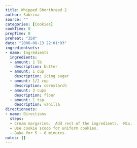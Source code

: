 ```yaml
---
title: Whipped Shortbread 2
author: Sabrina
source: ""
categories: [Cookies]
cookTime: 0
prepTime: 0
preheat: "350"
date: "2006-08-13 22:01:03"
ingredientsets:
- name: Ingredients
  ingredients:
  - amount: 1 lb
    description: butter
  - amount: 1 cup
    description: icing sugar
  - amount: 1/2 cup
    description: cornstarch
  - amount: 3 cups
    description: flour
  - amount: 1 tsp
    description: vanilla
directionsets:
- name: Directions
  steps:
  - Cream margarine.  Add rest of the ingredients.  Mix.
  - Use cookie scoop for uniform cookies.
  - Bake for 5 - 8 minutes.
notes: []
---
```


